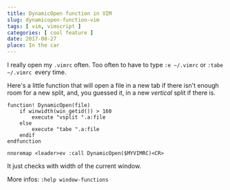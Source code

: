 ```yaml
---
title: DynamicOpen function in VIM 
slug: dynamicopen-function-vim
tags: [ vim, vimscript ]
categories: [ cool feature ]
date: 2017-08-27
place: In the car
---
```


I really open my `.vimrc` often. Too often to have to type `:e ~/.vimrc` or
`:tabe ~/.vimrc `every time.

Here's a little function that will open a file in a new tab if there isn't enough
room for a new split, and, you guessed it, in a new *vertical* split if there
is.

```vim
function! DynamicOpen(file)
    if winwidth(win_getid()) > 160
        execute "vsplit ".a:file
    else
        execute "tabe ".a:file
    endif
endfunction

nnoremap <leader>ev :call DynamicOpen($MYVIMRC)<CR>
```

It just checks with width of the current window.

More infos: `:help window-functions`
